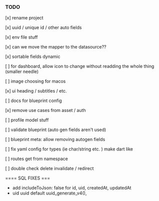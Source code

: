 ### TODO

[x] rename project

[x] uuid / unique id / other auto fields

[x] env file stuff

[x] can we move the mapper to the datasource??

[x] sortable fields dynamic 

[ ] for dashboard, allow icon to change without readding the whole thing (smaller needle)

[ ] image choosing for macos

[x] ui heading / subtitles / etc.

[ ] docs for blueprint config

[x] remove use cases from asset / auth

[ ] profile model stuff

[ ] validate blueprint (auto gen fields aren't used)

[ ] blueprint meta: allow removing autogen fields

[ ] fix yaml config for types (ie char/string etc. ) make dart like

[ ] routes get from namespace

[ ] double check delete invalidate / redirect
 

==== SQL FIXES ===



- add includeToJson: false for id, uid, createdAt, updatedAt
- uid uuid default uuid_generate_v4(),